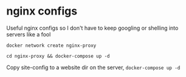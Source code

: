 # nginx configs

Useful nginx configs so I don't have to keep googling or shelling into servers like a fool


```
docker network create nginx-proxy
```

```
cd nginx-proxy && docker-compose up -d
```

Copy site-config to a website dir on the server, `docker-compose up -d`
